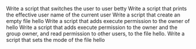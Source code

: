 Write a script that switches the user to user betty
Write a script that prints the effective user name of the current user
Write a script that create an empty file hello
Write a script that adds execute permission to the owner of hello
Write a script that adds execute permission to the owner and the group owner, and read permission to other users, to the file hello.
Write a script that sets the mode of the file hello 
